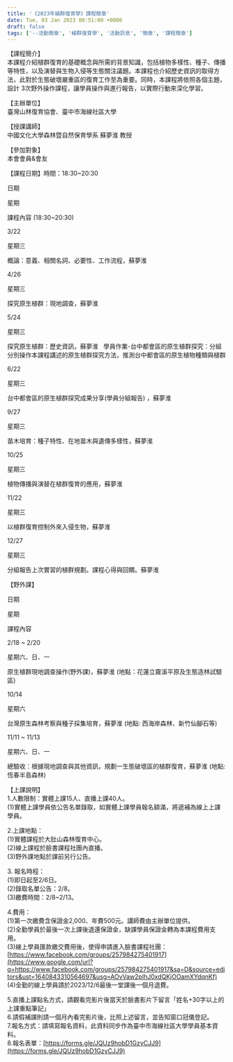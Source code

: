 ```yaml
---
title: '《2023年植群復育學》課程簡章'
date: Tue, 03 Jan 2023 08:51:00 +0000
draft: false
tags: ['--活動簡章', '植群復育學', '活動訊息', '簡章', '課程簡章']
---
```


【課程簡介】  
本課程介紹植群復育的基礎概念與所需的背景知識，包括植物多樣性、種子、傳播等特性，以及演替與生物入侵等生態關注議題。本課程也介紹歷史資訊的取得方法，此對於生態破壞嚴重區的復育工作至為重要。同時，本課程將依照各個主題，設計 3次野外操作課程，讓學員操作與進行報告，以實際行動來深化學習。

【主辦單位】  
臺灣山林復育協會、臺中市海線社區大學

【授課講師】  
中國文化大學森林暨自然保育學系 蘇夢淮 教授

【參加對象】  
本會會員&會友

【課程日期】時間：18:30~20:30

日期

星期

課程內容 (18:30~20:30)

3/22

星期三

概論：意義、相關名詞、必要性、工作流程，蘇夢淮

4/26

星期三

探究原生植群：現地調查，蘇夢淮

5/24

星期三

探究原生植群：歷史資訊，蘇夢淮   學員作業-台中都會區的原生植群探究：分組分別操作本課程講述的原生植群探究方法，推測台中都會區的原生植物種類與植群

6/22

星期三

台中都會區的原生植群探究成果分享(學員分組報告) ，蘇夢淮

9/27

星期三

苗木培育：種子特性、在地苗木與遺傳多樣性，蘇夢淮

10/25

星期三

植物傳播與演替在植群復育的應用，蘇夢淮

11/22

星期三

以植群復育控制外來入侵生物，蘇夢淮

12/27

星期三

分組報告上次實習的植群規劃。課程心得與回饋。蘇夢淮

【野外課】

日期

星期

課程內容

2/18 ~ 2/20

星期六、日、一

原生植群現地調查操作(野外課)，蘇夢淮 (地點：花蓮立霧溪平原及生態造林試驗區)

10/14

星期六

台灣原生森林考察與種子採集培育，蘇夢淮 (地點: 西海岸森林、新竹仙腳石等)

11/11 ~ 11/13

星期六、日、一

總驗收：根據現地調查與其他資訊，規劃一生態破壞區的植群復育，蘇夢淮 (地點: 恆春半島森林)

【上課說明】  
1.人數限制：實體上課15人、直播上課40人。  
(1)實體上課學員依公告名單錄取，如實體上課學員報名額滿，將遞補為線上上課學員。  
  
2.上課地點：  
(1)實體課程於大肚山森林復育中心。  
(2)線上課程於臉書課程社團內直播。  
(3)野外課地點於課前另行公告。  
  
3\. 報名時程：  
(1)即日起至2/6日。  
(2)錄取名單公告：2/8。  
(3)繳費時間：2/8~2/13。  
  
4.費用：  
(1)第一次繳費含保證金2,000、年費500元。講師費由主辦單位提供。  
(2)全勤學員於最後一次上課後退還保證金，缺課學員保證金轉為本課程費用支用。  
(3)線上學員匯款繳交費用後，使得申請進入臉書課程社團：[https://www.facebook.com/groups/257984275401917](https://www.google.com/url?q=https://www.facebook.com/groups/257984275401917&sa=D&source=editors&ust=1640843310564697&usg=AOvVaw2pIhJ0xdQKjOOamXYdqnKf)  
(4)全勤的線上學員請於2023/12/6最後一堂課後一個月退費。  
  
5.直播上課點名方式，請觀看完影片後當天於臉書影片下留言「姓名+30字以上的上課重點筆記」  
6.請假補課則請一個月內看完影片後，比照上述留言，並告知窗口冠儀登記。  
7.報名方式：請填寫報名資料，此資料同步作為臺中市海線社區大學學員基本資料。  
8.報名表單：[https://forms.gle/JQUz9hobD1GzyCJJ9](https://forms.gle/JQUz9hobD1GzyCJJ9)